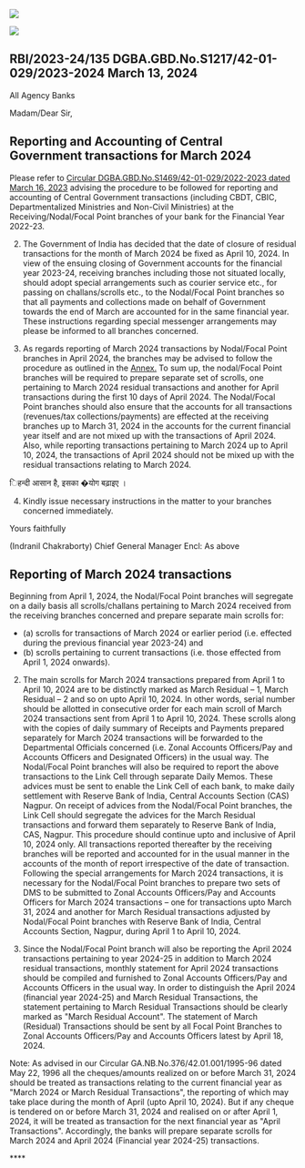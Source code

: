 ![](_page_0_Picture_0.jpeg)

![](_page_0_Picture_1.jpeg)

## RBI/2023-24/135 DGBA.GBD.No.S1217/42-01-029/2023-2024 March 13, 2024

All Agency Banks

Madam/Dear Sir,

## **Reporting and Accounting of Central Government transactions for March 2024**

Please refer to [Circular DGBA.GBD.No.S1469/42-01-029/2022-2023 dated March 16, 2023](https://www.rbi.org.in/Scripts/NotificationUser.aspx?Id=12460&Mode=0) advising the procedure to be followed for reporting and accounting of Central Government transactions (including CBDT, CBIC, Departmentalized Ministries and Non-Civil Ministries) at the Receiving/Nodal/Focal Point branches of your bank for the Financial Year 2022-23.

2. The Government of India has decided that the date of closure of residual transactions for the month of March 2024 be fixed as April 10, 2024. In view of the ensuing closing of Government accounts for the financial year 2023-24, receiving branches including those not situated locally, should adopt special arrangements such as courier service etc., for passing on challans/scrolls etc., to the Nodal/Focal Point branches so that all payments and collections made on behalf of Government towards the end of March are accounted for in the same financial year. These instructions regarding special messenger arrangements may please be informed to all branches concerned.

3. As regards reporting of March 2024 transactions by Nodal/Focal Point branches in April 2024, the branches may be advised to follow the procedure as outlined in the [Annex.](#page-2-0) To sum up, the nodal/Focal Point branches will be required to prepare separate set of scrolls, one pertaining to March 2024 residual transactions and another for April transactions during the first 10 days of April 2024. The Nodal/Focal Point branches should also ensure that the accounts for all transactions (revenues/tax collections/payments) are effected at the receiving branches up to March 31, 2024 in the accounts for the current financial year itself and are not mixed up with the transactions of April 2024. Also, while reporting transactions pertaining to March 2024 up to April 10, 2024, the transactions of April 2024 should not be mixed up with the residual transactions relating to March 2024.

िहन्दी आसान है, इसका �योग बढ़ाइए ।

4. Kindly issue necessary instructions in the matter to your branches concerned immediately.

Yours faithfully

(Indranil Chakraborty) Chief General Manager Encl: As above

## **Reporting of March 2024 transactions**

Beginning from April 1, 2024, the Nodal/Focal Point branches will segregate on a daily basis all scrolls/challans pertaining to March 2024 received from the receiving branches concerned and prepare separate main scrolls for:

<span id="page-2-0"></span>

- (a) scrolls for transactions of March 2024 or earlier period (i.e. effected during the previous financial year 2023-24) and
- (b) scrolls pertaining to current transactions (i.e. those effected from April 1, 2024 onwards).

2. The main scrolls for March 2024 transactions prepared from April 1 to April 10, 2024 are to be distinctly marked as March Residual – 1, March Residual – 2 and so on upto April 10, 2024. In other words, serial number should be allotted in consecutive order for each main scroll of March 2024 transactions sent from April 1 to April 10, 2024. These scrolls along with the copies of daily summary of Receipts and Payments prepared separately for March 2024 transactions will be forwarded to the Departmental Officials concerned (i.e. Zonal Accounts Officers/Pay and Accounts Officers and Designated Officers) in the usual way. The Nodal/Focal Point branches will also be required to report the above transactions to the Link Cell through separate Daily Memos. These advices must be sent to enable the Link Cell of each bank, to make daily settlement with Reserve Bank of India, Central Accounts Section (CAS) Nagpur. On receipt of advices from the Nodal/Focal Point branches, the Link Cell should segregate the advices for the March Residual transactions and forward them separately to Reserve Bank of India, CAS, Nagpur. This procedure should continue upto and inclusive of April 10, 2024 only. All transactions reported thereafter by the receiving branches will be reported and accounted for in the usual manner in the accounts of the month of report irrespective of the date of transaction. Following the special arrangements for March 2024 transactions, it is necessary for the Nodal/Focal Point branches to prepare two sets of DMS to be submitted to Zonal Accounts Officers/Pay and Accounts Officers for March 2024 transactions – one for transactions upto March 31, 2024 and another for March Residual transactions adjusted by Nodal/Focal Point branches with Reserve Bank of India, Central Accounts Section, Nagpur, during April 1 to April 10, 2024.

3. Since the Nodal/Focal Point branch will also be reporting the April 2024 transactions pertaining to year 2024-25 in addition to March 2024 residual transactions, monthly statement for April 2024 transactions should be compiled and furnished to Zonal Accounts Officers/Pay and Accounts Officers in the usual way. In order to distinguish the April 2024 (financial year 2024-25) and March Residual Transactions, the statement pertaining to March Residual Transactions should be clearly marked as "March Residual Account". The statement of March (Residual) Transactions should be sent by all Focal Point Branches to Zonal Accounts Officers/Pay and Accounts Officers latest by April 18, 2024.

Note: As advised in our Circular GA.NB.No.376/42.01.001/1995-96 dated May 22, 1996 all the cheques/amounts realized on or before March 31, 2024 should be treated as transactions relating to the current financial year as "March 2024 or March Residual Transactions", the reporting of which may take place during the month of April (upto April 10, 2024). But if any cheque is tendered on or before March 31, 2024 and realised on or after April 1, 2024, it will be treated as transaction for the next financial year as "April Transactions". Accordingly, the banks will prepare separate scrolls for March 2024 and April 2024 (Financial year 2024-25) transactions.

\*\*\*\*
